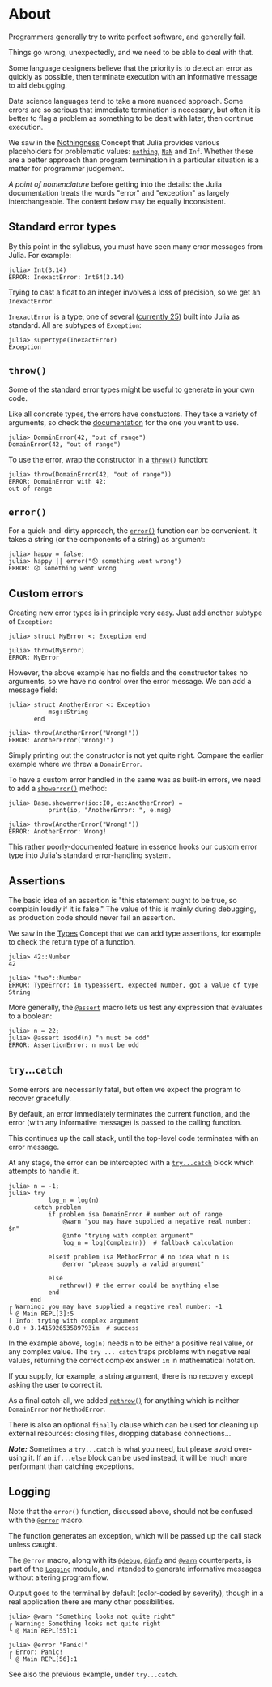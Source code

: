 # About

Programmers generally try to write perfect software, and generally fail.

Things go wrong, unexpectedly, and we need to be able to deal with that.

Some language designers believe that the priority is to detect an error as quickly as possible, then terminate execution with an informative message to aid debugging.

Data science languages tend to take a more nuanced approach.
Some errors are so serious that immediate termination is necessary, but often it is better to flag a problem as something to be dealt with later, then continue execution.

We saw in the [Nothingness][nothingness] Concept that Julia provides various placeholders for problematic values: [`nothing`][nothing], [`NaN`][NaN] and `Inf`.
Whether these are a better approach than program termination in a particular situation is a matter for programmer judgement.

_A point of nomenclature_ before getting into the details: the Julia documentation treats the words "error" and "exception" as largely interchangeable.
The content below may be equally inconsistent.

## Standard error types

By this point in the syllabus, you must have seen many error messages from Julia.
For example:

```julia-repl
julia> Int(3.14)
ERROR: InexactError: Int64(3.14)
```

Trying to cast a float to an integer involves a loss of precision, so we get an `InexactError`.

`InexactError` is a type, one of several ([currently 25][errors]) built into Julia as standard.
All are subtypes of `Exception`:

```julia-repl
julia> supertype(InexactError)
Exception
```

## `throw()`

Some of the standard error types might be useful to generate in your own code.

Like all concrete types, the errors have constuctors.
They take a variety of arguments, so check the [documentation][errors] for the one you want to use.

```julia-repl
julia> DomainError(42, "out of range")
DomainError(42, "out of range")
```

To use the error, wrap the constructor in a [`throw()`][throw] function:

```julia-repl
julia> throw(DomainError(42, "out of range"))
ERROR: DomainError with 42:
out of range
```

## `error()`

For a quick-and-dirty approach, the [`error()`][error] function can be convenient.
It takes a string (or the components of a string) as argument:

```julia-repl
julia> happy = false;
julia> happy || error("😞 something went wrong")
ERROR: 😞 something went wrong
```

## Custom errors

Creating new error types is in principle very easy.
Just add another subtype of `Exception`:

```julia-repl
julia> struct MyError <: Exception end

julia> throw(MyError)
ERROR: MyError
```

However, the above example has no fields and the constructor takes no arguments, so we have no control over the error message.
We can add a message field:

```julia-repl
julia> struct AnotherError <: Exception
           msg::String
       end

julia> throw(AnotherError("Wrong!"))
ERROR: AnotherError("Wrong!")
```

Simply printing out the constructor is not yet quite right.
Compare the earlier example where we threw a `DomainError`.

To have a custom error handled in the same was as built-in errors, we need to add a [`showerror()`][showerror] method:

```julia-repl
julia> Base.showerror(io::IO, e::AnotherError) =
           print(io, "AnotherError: ", e.msg)

julia> throw(AnotherError("Wrong!"))
ERROR: AnotherError: Wrong!
```

This rather poorly-documented feature in essence hooks our custom error type into Julia's standard error-handling system.

## Assertions

The basic idea of an assertion is "this statement ought to be true, so complain loudly if it is false."
The value of this is mainly during debugging, as production code should never fail an assertion.

We saw in the [Types][types] Concept that we can add type assertions, for example to check the return type of a function.

```julia-repl
julia> 42::Number
42

julia> "two"::Number
ERROR: TypeError: in typeassert, expected Number, got a value of type String
```

More generally, the [`@assert`][assert] macro lets us test any expression that evaluates to a boolean:

```julia-repl
julia> n = 22;
julia> @assert isodd(n) "n must be odd"
ERROR: AssertionError: n must be odd
```

## `try`...`catch`

Some errors are necessarily fatal, but often we expect the program to recover gracefully.

By default, an error immediately terminates the current function, and the error (with any informative message) is passed to the calling function.

This continues up the call stack, until the top-level code terminates with an error message.

At any stage, the error can be intercepted with a [`try...catch`][try-catch] block which attempts to handle it.

```julia-repl
julia> n = -1;
julia> try
           log_n = log(n)
       catch problem
           if problem isa DomainError # number out of range
               @warn "you may have supplied a negative real number: $n"
               @info "trying with complex argument"
               log_n = log(Complex(n))  # fallback calculation

           elseif problem isa MethodError # no idea what n is
               @error "please supply a valid argument"
 
           else
              rethrow() # the error could be anything else
           end
      end
┌ Warning: you may have supplied a negative real number: -1
└ @ Main REPL[3]:5
[ Info: trying with complex argument
0.0 + 3.141592653589793im  # success
```

In the example above, `log(n)` needs `n` to be either a positive real value, or any complex value.
The `try ... catch` traps problems with negative real values, returning the correct complex answer `iπ` in mathematical notation.

If you supply, for example, a string argument, there is no recovery except asking the user to correct it.

As a final catch-all, we added [`rethrow()`][rethrow] for anything which is neither `DomainError` nor `MethodError`.

There is also an optional `finally` clause which can be used for cleaning up external resources: closing files, dropping database connections...

***Note:*** Sometimes a `try...catch` is what you need, but please avoid over-using it.
If an `if...else` block can be used instead, it will be much more performant than catching exceptions.

## Logging

Note that the `error()` function, discussed above, should not be confused with the [`@error`][error_macro] macro.

The function generates an exception, which will be passed up the call stack unless caught.

The `@error` macro, along with its [`@debug`][debug_macro], [`@info`][info_macro] and [`@warn`][warn_macro] counterparts, is part of the [`Logging`][logging] module, and intended to generate informative messages without altering program flow.

Output goes to the terminal by default (color-coded by severity), though in a real application there are many other possibilities.

```julia-repl
julia> @warn "Something looks not quite right"
┌ Warning: Something looks not quite right
└ @ Main REPL[55]:1

julia> @error "Panic!"
┌ Error: Panic!
└ @ Main REPL[56]:1
```

See also the previous example, under `try...catch`.


[nothingness]: https://exercism.org/tracks/julia/concepts/nothingness
[nothing]: https://docs.julialang.org/en/v1/base/base/#Core.Nothing
[missing]: https://docs.julialang.org/en/v1/base/base/#Base.missing
[NaN]: https://en.wikipedia.org/wiki/NaN
[errors]: https://docs.julialang.org/en/v1/manual/control-flow/#Built-in-Exceptions
[assert]: https://docs.julialang.org/en/v1/base/base/#Base.@assert
[showerror]: https://docs.julialang.org/en/v1/base/io-network/#Base.showerror
[error_macro]: https://docs.julialang.org/en/v1/stdlib/Logging/#Logging.Error
[debug_macro]: https://docs.julialang.org/en/v1/stdlib/Logging/#Logging.Debug
[info_macro]: https://docs.julialang.org/en/v1/stdlib/Logging/#Logging.Info
[warn_macro]: https://docs.julialang.org/en/v1/stdlib/Logging/#Logging.Warn
[error]: https://docs.julialang.org/en/v1/manual/control-flow/#Errors 
[throw]: https://docs.julialang.org/en/v1/manual/control-flow/#The-%5Bthrow%5D(@ref)-function
[try-catch]: https://docs.julialang.org/en/v1/manual/control-flow/#The-try/catch-statement
[types]: https://exercism.org/tracks/julia/concepts/types
[rethrow]: https://docs.julialang.org/en/v1/base/base/#Base.rethrow
[logging]: https://docs.julialang.org/en/v1/stdlib/Logging/
